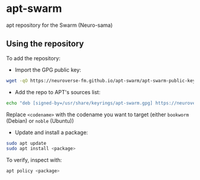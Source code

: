 # apt-swarm

apt repository for the Swarm (Neuro-sama)

## Using the repository

To add the repository:

- Import the GPG public key:

```bash
wget -qO https://neuroverse-fm.github.io/apt-swarm/apt-swarm-public-key.asc | sudo gpg --dearmor -o /usr/share/keyrings/apt-swarm.gpg
```

- Add the repo to APT's sources list:

```bash
echo "deb [signed-by=/usr/share/keyrings/apt-swarm.gpg] https://neuroverse-fm.github.io/apt-swarm/ <codename> main" | sudo tee /etc/apt/sources.list.d/apt-swarm.list
```

Replace `<codename>` with the codename you want to target (either `bookworm` (Debian) or `noble` (Ubuntu))

- Update and install a package:

```bash
sudo apt update
sudo apt install <package>
```

To verify, inspect with:

```bash
apt policy <package>
```

<!-- todo: readme -->

